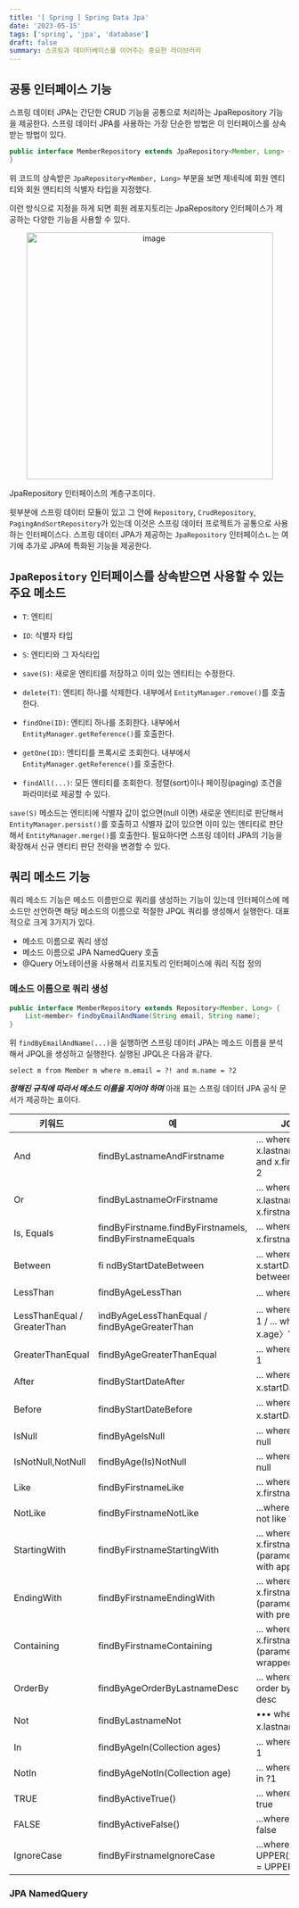 ```yaml
---
title: '[ Spring ] Spring Data Jpa'
date: '2023-05-15'
tags: ['spring', 'jpa', 'database']
draft: false
summary: 스프링과 데이터베이스를 이어주는 중요한 라이브러리
---
```


## 공통 인터페이스 기능

스프링 데이터 JPA는 간단한 CRUD 기능을 공통으로 처리하는 JpaRepository 기능을 제공한다. 스프링 데이터 JPA를 사용하는 가장 단순한 방법은 이 인터페이스를 상속받는 방법이 있다.

```java
public interface MemberRepository extends JpaRepository<Member, Long> {
}
```

위 코드의 상속받은 `JpaRepository<Member, Long>` 부분을 보면 제네릭에 회원 엔티티와 회원 엔티티의 식별자 타입을 지정했다.

이런 방식으로 지정을 하게 되면 회원 레포지토리는 JpaRepository 인터페이스가 제공하는 다양한 기능을 사용할 수 있다.

<p align="center">
    <img width="443" alt="image" src="https://github.com/EarthDefenseCorps/earth-defense-corps-backend/assets/105579811/28a4d1fe-0124-40c2-a28b-5460b03f0abe"/>
</p>

JpaRepository 인터페이스의 계층구조이다.

윗부분에 스프링 데이터 모듈이 있고 그 안에 `Repository`, `CrudRepository`, `PagingAndSortRepository`가 있는데 이것은 스프링 데이터 프로젝트가 공통으로 사용하는 인터페이스다. 스프링 데이터 JPA가 제공하는 `JpaRepository` 인터페이스ㄴ는 여기에 추가로 JPA에 특화된 기능을 제공한다.

## `JpaRepository` 인터페이스를 상속받으면 사용할 수 있는 주요 메소드

- `T`: 엔티티
- `ID`: 식별자 타입
- `S`: 엔티티와 그 자식타입

- `save(S)`: 새로운 엔티티를 저장하고 이미 있는 엔티티는 수정한다.
- `delete(T)`: 엔티티 하나를 삭제한다. 내부에서 `EntityManager.remove()`를 호출한다.
- `findOne(ID)`: 엔티티 하나를 조회한다. 내부에서 `EntityManager.getReference()`를 호출한다.
- `getOne(ID)`: 엔티티를 프록시로 조회한다. 내부에서 `EntityManager.getReference()`를 호출한다.
- `findAll(...)`: 모든 엔티티를 조회한다. 정렬(sort)이나 페이징(paging) 조건을 파라미터로 제공할 수 있다.

`save(S)` 메소드는 엔티티에 식별자 값이 없으면(null 이면) 새로운 엔티티로 판단해서 `EntityManager.persist()`를 호출하고 식별자 값이 있으면 이미 있는 엔티티로 판단해서 `EntityManager.merge()`를 호출한다. 필요하다면 스프링 데이터 JPA의 기능을 확장해서 신규 엔티티 판단 전략을 변경할 수 있다.

## 쿼리 메소드 기능

쿼리 메소드 기능은 메소드 이름만으로 쿼리를 생성하는 기능이 있는데 인터페이스에 메소드만 선언하면 해당 메소드의 이름으로 적절한 JPQL 쿼리를 생성해서 실행한다.
대표적으로 크게 3가지가 있다.

- 메소드 이름으로 쿼리 생성
- 메소드 이름으로 JPA NamedQuery 호출
- @Query 어노테이션을 사용해서 리포지토리 인터페이스에 쿼리 직접 정의

### 메소드 이름으로 쿼리 생성

```java
public interface MemberRepository extends Repository<Member, Long> {
    List<member> findbyEmailAndName(String email, String name);
}
```

위 `findByEmailAndName(...)`을 실행하면 스프링 데이터 JPA는 메소드 이름을 분석해서 JPQL을 생성하고 실행한다. 실행된 JPQL은 다음과 같다.

```jpaql
select m from Member m where m.email = ?! and m.name = ?2
```

**_정해진 규칙에 따라서 메소드 이름을 지어야 하며_** 아래 표는 스프링 데이터 JPA 공식 문서가 제공하는 표이다.

| 키워드                      | 예                                                       | JQPL 예                                                          |
| --------------------------- | -------------------------------------------------------- | ---------------------------------------------------------------- |
| And                         | findByLastnameAndFirstname                               | ... where x.lastname = ?1 and x.firstname = ?2                   |
| Or                          | findByLastnameOrFirstname                                | ... where x.lastname 三 ?1 or x.firstname = ?2                   |
| Is, Equals                  | findByFirstname.findByFirstnameIs, findByFirstnameEquals | ... where x.firstname 三 1?                                      |
| Between                     | fi ndByStartDateBetween                                  | ... where x.startDate between 1? and ?2                          |
| LessThan                    | findByAgeLessThan                                        | ... where x.age〈 ?1                                             |
| LessThanEqual / GreaterThan | indByAgeLessThanEqual / findByAgeGreaterThan             | ... where x.age〈= ?1 / ... where x.age〉?1                      |
| GreaterThanEqual            | findByAgeGreaterThanEqual                                | ... where x.age >= ?1                                            |
| After                       | findByStartDateAfter                                     | ... where x.startDate〉?1                                        |
| Before                      | findByStartDateBefore                                    | ... where x.startDate〈 ?1                                       |
| IsNull                      | findByAgeIsNull                                          | ... where x.age is null                                          |
| IsNotNull,NotNull           | findByAge(ls)NotNull                                     | ... where x.age not null                                         |
| Like                        | findByFirstnameLike                                      | ... where x.firstname like ?1                                    |
| NotLike                     | findByFirstnameNotLike                                   | ...where x.firstname not like ?1                                 |
| StartingWith                | findByFirstnameStartingWith                              | ... where x.firstname like ?1 (parameter bound with appended %)  |
| EndingWith                  | findByFirstnameEndingWith                                | ... where x.firstname like ?1 (parameter bound with prepended %) |
| Containing                  | findByFirstnameContaining                                | ... where x.firstname like ?1 (parameter bound wrapped in %)     |
| OrderBy                     | findByAgeOrderByLastnameDesc                             | ... where x.age = ?1 order by x.lastname desc                    |
| Not                         | findByLastnameNot                                        | ••• where x.lastname〈〉?1                                       |
| In                          | findByAgeIn(Collection ages)                             | ... where x.age in ?1                                            |
| NotIn                       | findByAgeNotIn(Collection age)                           | ... where x.age not in ?1                                        |
| TRUE                        | findByActiveTrue()                                       | ... where x.active = true                                        |
| FALSE                       | findByActiveFalse()                                      | ...where x.active = false                                        |
| IgnoreCase                  | findByFirstnameIgnoreCase                                | ...where UPPER(x.firstname) = UPPER(?1)                          |

### JPA NamedQuery
